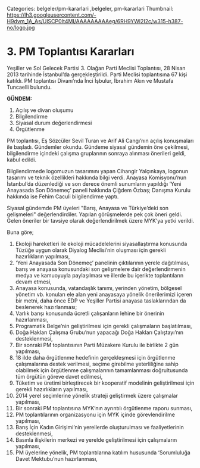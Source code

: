 Categories: belgeler/pm-kararlari ,belgeler, pm-kararlari
Thumbnail: https://lh3.googleusercontent.com/-H9dvm_1A_As/UlSCP0It4MI/AAAAAAAAAeg/6RH9YWl2I2c/w315-h387-no/logo.jpg

#  3. PM Toplantısı Kararları

Yeşiller ve Sol Gelecek Partisi 3. Olağan Parti Meclisi Toplantısı, 28 Nisan 2013 tarihinde İstanbul’da gerçekleştirildi. Parti Meclisi toplantısına 67 kişi katıldı. PM toplantısı Divanı’nda İnci İşbulur, İbrahim Akın ve Mustafa Tuncaelli bulundu.

**GÜNDEM:**

1. Açılış ve divan oluşumu
2. Bilgilendirme
3. Siyasal durum değerlendirmesi
4. Örgütlenme

PM toplantısı, Eş Sözcüler Sevil Turan ve Arif Ali Cangı’nın açılış konuşmaları ile başladı. Gündemler okundu. Gündeme siyasal gündemin öne çekilmesi, bilgilendirme içindeki çalışma gruplarının sonraya alınması önerileri geldi, kabul edildi.

Bilgilendirmede logomuzun tasarımını yapan Cihangir Yalçınkaya, logonun tasarımı ve teknik özellikleri hakkında bilgi verdi. Anayasa Komisyonu’nun İstanbul’da düzenlediği ve son derece önemli sunumların yapıldığı ‘Yeni Anayasada Son Dönemeç’ paneli hakkında Çiğdem Özbaş; Danışma Kurulu hakkında ise Fehim Caculi bilgilendirme yaptı.

Siyasal gündemde PM üyeleri "Barış, Anayasa ve Türkiye’deki son gelişmeleri" değerlendirdiler. Yapılan görüşmelerde pek çok öneri geldi. Gelen öneriler bir tavsiye olarak değerlendirilmek üzere MYK’ya yetki verildi.

Buna göre;

1. Ekoloji hareketleri ile ekoloji mücadelelerini siyasallaştırma konusunda Tüzüğe uygun olarak Diyalog Meclisi’nin oluşması için gerekli hazırlıkların yapılması,
2. ‘Yeni Anayasada Son Dönemeç’ panelinin çıktılarının yerele dağıtılması, barış ve anayasa konusundaki son gelişmelere dair değerlendirmenin medya ve kamuoyuyla paylaşılması ve illerde bu içerikte toplantıların devam etmesi,
3. Anayasa konusunda, vatandaşlık tanımı, yerinden yönetim, bölgesel yönetim vb. konuları ele alan yeni anayasaya yönelik önerilerimizi içeren bir metni, daha önce EDP ve Yeşiller Partisi anayasa taslaklarından da beslenerek hazırlanması;
4. Varlık barışı konusunda ücretli çalışanların lehine bir önerinin hazırlanması,
5. Programatik Belge’nin geliştirilmesi için gerekli çalışmaların başlatılması,
6. Doğa Hakları Çalışma Grubu’nun yapacağı Doğa Hakları Çalıştayı’nın desteklenmesi,
7. Bir sonraki PM toplantısının Parti Müzakere Kurulu ile birlikte 2 gün yapılması,
8. 18 ilde daha örgütlenme hedefinin gerçekleşmesi için örgütlenme çalışmalarına destek verilmesi, seçime girebilme yeterliliğine sahip olabilmek için örgütlenme çalışmalarının tamamlanması doğrultusunda tüm örgütün göreve davet edilmesi,
9. Tüketim ve üretimi birleştirecek bir kooperatif modelinin geliştirilmesi için gerekli hazırlıkların yapılması,
10. 2014 yerel seçimlerine yönelik strateji geliştirmek üzere çalışmalar yapılması,
11. Bir sonraki PM toplantısına MYK’nın ayrıntılı örgütlenme raporu sunması,
12. PM toplantılarının organizasyonu için MYK içinde görevlendirilme yapılması,
13. Barış İçin Kadın Girişimi’nin yerellerde oluşturulması ve faaliyetlerinin desteklenmesi,
14. Basınla ilişkilerin merkezi ve yerelde geliştirilmesi için çalışmaların yapılması,
15. PM üyelerine yönelik, PM toplantılarına katılım hususunda ‘Sorumluluğa Davet Mektubu’nun hazırlanması,

